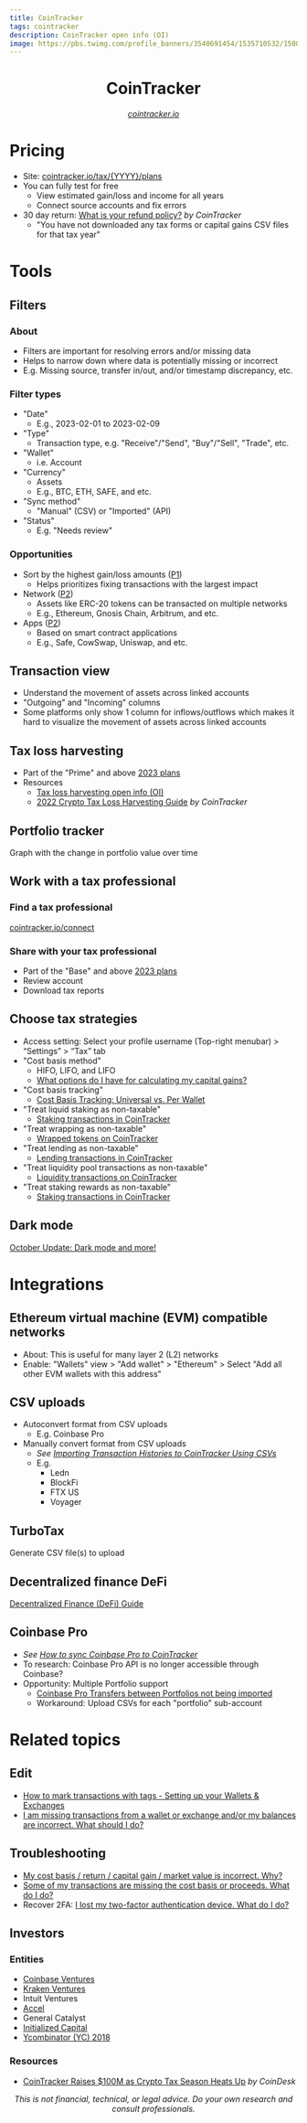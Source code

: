 ```yaml
---
title: CoinTracker
tags: cointracker
description: CoinTracker open info (OI)
image: https://pbs.twimg.com/profile_banners/3540691454/1535710532/1500x500
---
```


<h1 style="text-align: center;">CoinTracker</h1>

<p style="text-align: center; 
          font-style: italic;">
    <a href="https://cointracker.io" target="_blank">cointracker.io</a>
</p>

# Pricing
- Site: [cointracker.io/tax/{YYYY}/plans](https://www.cointracker.io/tax/2023/plans)
- You can fully test for free
    - View estimated gain/loss and income for all years
    - Connect source accounts and fix errors
- 30 day return: [What is your refund policy?](https://support.cointracker.io/hc/en-us/articles/4413071366161-What-is-your-refund-policy-) *by CoinTracker*
    - "You have not downloaded any tax forms or capital gains CSV files for that tax year"

# Tools

## Filters

### About
- Filters are important for resolving errors and/or missing data
- Helps to narrow down where data is potentially missing or incorrect
- E.g. Missing source, transfer in/out, and/or timestamp discrepancy, etc.

### Filter types
- "Date"
    - E.g., 2023-02-01 to 2023-02-09
- "Type"
    - Transaction type, e.g. "Receive"/"Send", "Buy"/"Sell", "Trade", etc.
- "Wallet"
    - i.e. Account
- "Currency"
    - Assets
    - E.g., BTC, ETH, SAFE, and etc.
- "Sync method"
    - "Manual" (CSV) or "Imported" (API)
- "Status"
    - E.g. "Needs review"

### Opportunities

- Sort by the highest gain/loss amounts ([P1](https://hackmd.io/@openinfo/cointracker/https%3A%2F%2Fhackmd.io%2F%40openinfo%2Fcointracker-opportunities#Prioritization-key))
    - Helps prioritizes fixing transactions with the largest impact
- Network ([P2](https://hackmd.io/@openinfo/cointracker/https%3A%2F%2Fhackmd.io%2F%40openinfo%2Fcointracker-opportunities#Prioritization-key))
    - Assets like ERC-20 tokens can be transacted on multiple networks 
    - E.g., Ethereum, Gnosis Chain, Arbitrum, and etc.
- Apps ([P2](https://hackmd.io/@openinfo/cointracker/https%3A%2F%2Fhackmd.io%2F%40openinfo%2Fcointracker-opportunities#Prioritization-key))
    - Based on smart contract applications
    - E.g., Safe, CowSwap, Uniswap, and etc.

## Transaction view
- Understand the movement of assets across linked accounts
- "Outgoing" and "Incoming" columns
- Some platforms only show 1 column for inflows/outflows which makes it hard to visualize the movement of assets across linked accounts

## Tax loss harvesting
- Part of the "Prime" and above [2023 plans](https://www.cointracker.io/subscription)
- Resources
    - [Tax loss harvesting open info (OI)](https://docs.google.com/document/d/1KSB1oBmTzmnwHgQwWwpEhIP6gM1Mc5VrgdJlpNSLebw/edit#heading=h.2gh006qtskub)
    - [2022 Crypto Tax Loss Harvesting Guide](https://www.cointracker.io/blog/the-2020-tax-loss-harvesting-guide) *by CoinTracker*

## Portfolio tracker
Graph with the change in portfolio value over time

## Work with a tax professional

### Find a tax professional
[cointracker.io/connect](https://www.cointracker.io/connect)

### Share with your tax professional
- Part of the "Base" and above [2023 plans](https://www.cointracker.io/subscription)
- Review account
- Download tax reports

## Choose tax strategies

- Access setting: Select your profile username (Top-right menubar) > “Settings” > “Tax” tab
- "Cost basis method"
    - HIFO, LIFO, and LIFO
    - [What options do I have for calculating my capital gains?](https://support.cointracker.io/hc/en-us/articles/4413071356177-What-options-do-I-have-for-calculating-my-capital-gains-)
- "Cost basis tracking"
    - [Cost Basis Tracking: Universal vs. Per Wallet](https://support.cointracker.io/hc/en-us/articles/4413071343889-Cost-Basis-Tracking-Universal-vs-Per-Wallet)
- "Treat liquid staking as non-taxable"
    - [Staking transactions in CoinTracker](https://support.cointracker.io/hc/en-us/articles/19457043708177-Staking-transactions-in-CoinTracker)
- "Treat wrapping as non-taxable"
    - [Wrapped tokens on CoinTracker](https://support.cointracker.io/hc/en-us/articles/19968211474193-Wrapped-tokens-on-CoinTracker)
- "Treat lending as non-taxable"
    - [Lending transactions in CoinTracker](https://support.cointracker.io/hc/en-us/articles/20897621733521-Lending-transactions-in-CoinTracker)
- "Treat liquidity pool transactions as non-taxable"
    - [Liquidity transactions on CoinTracker](https://support.cointracker.io/hc/en-us/articles/20897601327505-Liquidity-transactions-on-CoinTracker)
- "Treat staking rewards as non-taxable"
    - [Staking transactions in CoinTracker](https://support.cointracker.io/hc/en-us/articles/19457043708177-Staking-transactions-in-CoinTracker)

## Dark mode
[October Update: Dark mode and more!](https://feedback.cointracker.io/changelog/october-update-dark-mode-and-more)

# Integrations

## Ethereum virtual machine (EVM) compatible networks
- About: This is useful for many layer 2 (L2) networks
- Enable: "Wallets" view > "Add wallet" > "Ethereum" > Select "Add all other EVM wallets with this address"

## CSV uploads
- Autoconvert format from CSV uploads
    - E.g. Coinbase Pro
- Manually convert format from CSV uploads
    - *See [Importing Transaction Histories to CoinTracker Using CSVs](https://support.cointracker.io/hc/en-us/articles/4413071299729-Converting-transaction-history-CSVs-to-the-CoinTracker-CSV-format)*
    - E.g.
        - Ledn
        - BlockFi
        - FTX US
        - Voyager

## TurboTax
Generate CSV file(s) to upload

## Decentralized finance DeFi
[Decentralized Finance (DeFi) Guide](https://support.cointracker.io/hc/en-us/articles/4413079083153)

## Coinbase Pro
- *See [How to sync Coinbase Pro to CoinTracker](https://help.cointracker.io/en/articles/5546326-how-to-sync-coinbase-pro-to-cointracker)*
- To research: Coinbase Pro API is no longer accessible through Coinbase?
- Opportunity: Multiple Portfolio support
    - [Coinbase Pro Transfers between Portfolios not being imported](https://feedback.cointracker.io/bugs/p/coinbase-pro-transfers-between-portfolios-not-being-imported)
    - Workaround: Upload CSVs for each "portfolio" sub-account

# Related topics

## Edit
- [How to mark transactions with tags - Setting up your Wallets & Exchanges](https://community.cointracker.io/t/how-to-mark-transactions-with-tags/363)
- [I am missing transactions from a wallet or exchange and/or my balances are incorrect. What should I do?](https://help.cointracker.io/en/articles/5148779-i-am-missing-transactions-from-a-wallet-or-exchange-and-or-my-balances-are-incorrect-what-should-i-do)

## Troubleshooting
- [My cost basis / return / capital gain / market value is incorrect. Why?](https://help.cointracker.io/en/articles/1920360-my-cost-basis-return-capital-gain-market-value-is-incorrect-why)
- [Some of my transactions are missing the cost basis or proceeds. What do I do?](https://help.cointracker.io/en/articles/5149033-some-of-my-transactions-are-missing-the-cost-basis-or-proceeds-what-do-i-do)
- Recover 2FA: [I lost my two-factor authentication device. What do I do?](https://help.cointracker.io/en/articles/2641565-i-lost-my-two-factor-authentication-device-what-do-i-do)

## Investors

### Entities
- [Coinbase Ventures](https://ventures.coinbase.com/)
- [Kraken Ventures](https://www.krakenventures.com/investments)
- Intuit Ventures
- [Accel](https://www.accel.com/relationships)
- General Catalyst
- [Initialized Capital](https://initialized.com/startups/)
- [Ycombinator (YC) 2018](https://www.ycombinator.com/companies/?query=cointracker)

### Resources
- [CoinTracker Raises $100M as Crypto Tax Season Heats Up](https://www.coindesk.com/business/2022/01/27/cointracker-raises-100m-as-crypto-tax-season-heats-up/) *by CoinDesk*

<p style="text-align: center; font-style: italic">This is not financial, technical, or legal advice. Do your own research and consult professionals.</p>